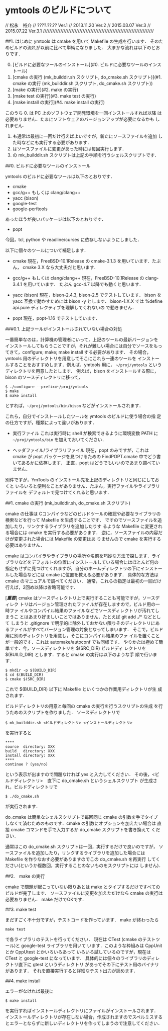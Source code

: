 # ymtools のビルドについて

//						松永　裕介
//                                             ????.??.?? Ver.1
//                                             2013.11.20 Ver.2
//                                             2015.03.07 Ver.3
//					       2015.07.22 Ver.3.1
//////////////////////////////////////////////////////////////////////

##1. はじめに
ymtools は cmake を用いて Makefile の生成を行います．
そのためビルドの流れが以前に比べて単純になりました．
大まかな流れは以下のとおりです．

0. [ビルドに必要なツールのインストール](#0. ビルドに必要なツールのインストール)
1. [cmake の実行 (mk_builddir.sh スクリプト, do_cmake.sh スクリプト)](#1. cmake の実行 (mk_builddir.sh スクリプト, do_cmake.sh スクリプト))
2. [make の実行](#2. make の実行)
3. [make test の実行](#3. make test の実行)
4. [make install の実行](#4. make install の実行)

このうち 0. は PC 上のソフトウェア開発環境を一回インストールすれば以降
は必要ありません．たまにソフトウェアのバージョンアップが必要になるかも
しれません．
1. も通常は最初に一回だけ行えばよいですが，新たにソースファイルを追加
した時などにも実行する必要があります．
2. はソースファイルに変更があった時には毎回実行します．
3. の mk_builddir.sh スクリプトは上記の手順を行うシェルスクリプトです．


##0. ビルドに必要なツールのインストール

ymtools のビルドに必要なツールは以下のとおりです．

- cmake
- gcc/g++ もしくは clang/clang++
- yacc (bison)
- google-test
- google-perftools

あったほうが良いパッケージは以下のとおりです．
- popt

今回，tcl, python や readline/curses に依存しないようにしました．

以下に個々のツールについて補足します．

- cmake
 現在，FreeBSD-10.1Release の cmake-3.1.3 を用いています．たぶん，
 cmake 3.X なら大丈夫だと思います．

- gcc/g++ もしくは clang/clang++
 現在，FreeBSD-10.1Release の clang-3.4.1 を用いています．
 たぶん gcc-4.7 以降でも動くと思います．

- yacc (bison)
 現在，bison-2.4.3, bison-2.5 でテストしています．
bison を yacc 互換で動かすためには bison -y とします．
bison-1.X.X では %define api.pure ディレクティブを理解してくれないの
で動きません．

- popt
 現在，popt-1.16 でテストしています．


###0.1. 上記ツールがインストールされていない場合の対処

一番簡単なのは，計算機の管理者にいって，上記のツールの最新バージョンを
インストールしてもらうことですが，それが難しい場合には自分でソースをもっ
てきて，configure; make; make install する必要があります．
その場合，ymtools 用のディレクトリを用意してそこにこれら一連のツールを
インストールすることをおすすめします．例えば，ymtools 用に，
`~/proj/ymtools` というディレクトリを用意したとします．
例えば，bison をインストールする際に，bison のソースディレクトリに移って，
~~~shell
$ ./configure --prefix=~/proj/ymtools
$ make
$ make install
~~~
とすれば，`~/proj/ymtools/bin/bison` などがインストールされます．

これら，自分でインストールしたツールを ymtools のビルドに使う場合の指
定の仕方ですが，種類によって違いがあります．

- 実行ファイル
  これは実行時に shell が検索できるように環境変数 PATH に `~/proj/ymtools/bin`
  を加えておいてください．

- ヘッダファイル/ライブラリファイル
  現在，popt のみですが，これは cmake が popt パッケージを見つけるための
  FindPOPT.cmake 中でどう書いてあるかに依存します．
  正直，popt はどうでもいいのであまり調べていません．

別件ですが，YmTools のインストール先を上記のディレクトリと同じにしておくと
いろいろと便利なことがありません．たぶん，実行ファイルやライブラリファイルを
デフォルトで見つけてくれると思います．


##1. cmake の実行 (mk_builddir.sh, do_cmake.sh スクリプト)

cmake の仕事は Cコンパイラなどのビルドツールの確認や必要なライブラリの
検索などを行って Makefile を生成することです．
ですのでソースファイルを追加したり，リンクするライブラリを追加したりす
るような Makefile に変更される場合には cmake を実行する必要があります．
逆に，ソースファイルの内容だけが変更された場合には Makefile の変更はあ
りませんので cmake を実行する必要はありません．

cmake はコンパイラやライブラリの場所や名前を巧妙な方法で探します．ライ
ブラリなどをデフォルトの位置にインストールしている場合にはほとんど何の
指定もせずに見つけてくれますが，自分のホームディレクトリの下にインストー
ルした場合などには cmake に位置を教える必要があります．
具体的な方法は cmake のマニュアルで調べてください．
通常，これらの指定は最初の一回だけ行えば，2回め以降は省略可能です．

[***重要***]
cmake はソースディレクトリ上で実行することも可能ですが，ソースディレク
トリはバージョン管理されたファイルが存在しますので，ビルド用の一時ファ
イルやコンパイル結果のファイルなどでソースディレクトリが汚れてしまうこ
とはあまり好ましいことではありません．たとえば git add ./* などとして
しまうと .gitignore で明示的に除外しておかない限りそのディレクトリにあ
るファイルがすべてバージョン管理の対象となってしまいます．
そこで，ビルド用に別のディレクトリを用意し，そこにコンパイル結果のファ
イルを置くことが一般的です．これは automake/autoconf でも同様です．
やりかたは極めて簡単です．今，ソースディレクトリを $(SRC_DIR) ビルドディ
レクトリを $(BUILD_DIR) とします．すると cmake の実行は以下のような手
順で行います．
~~~shell
$ mkdir -p $(BUILD_DIR)
$ cd $(BUILD_DIR)
$ cmake $(SRC_DIR)
~~~
これで $(BUILD_DIR) 以下に Makefile といくつかの作業用ディレクトリが生
成されます．

ビルドディレクトリの用意と毎回の cmake の実行を行うスクリプトの生成
を行うためのスクリプトを作りました．
ソースディレクトリで
~~~
$ mk_builddir.sh <ビルドディレクトリ> <インストールディレクトリ>
~~~
を実行すると
~~~
****
source  directory: XXX
build   directory: XXX
install directory: XXX
****
continue ? (yes/no)
~~~
という表示が出ますので問題なければ yes と入力してください．
その後，<ビルドディレクトリ>　直下に do_cmake.sh というシェルスクリプト
が生成され，ビルドディレクトリで
~~~
$ ./do_cmake.sh
~~~
が実行されます．

do_cmake は簡単なシェルスクリプトで毎回同じ cmake の引数を手でタイプ
しなくて済むためのものです．cmake の引数にオプションを加えたい場合は
直接 cmake コマンドを手で入力するか do_cmake スクリプトを書き換えて
ください．

通常はこの do_cmake.sh スクリプトは一回，実行するだけで良いのですが，
ソースファイルを追加したり，リンクするライブラリを追加した場合には
Makefile を作りなおす必要がありますのでこの do_cmake.sh を再実行
してください(というか複数回，実行することのないものをスクリプトには
しません)．


##2.　make の実行

cmake で問題が起こっていない限りあとは make とタイプするだけですべての
ビルドが完了します．
ソースファイルに変更を加えただけなら cmake の実行は必要ありません．
make だけでOKです．


##3. make test

まだすごく不十分ですが，テストコードを作っています．
make が終わったら
~~~shell
make test
~~~
で各ライブラリのテストを行ってください．
現在は CTest (cmake のテストツール)と google-test ライブラリを用いて
います．このような枠組みは CppUnit とか CppUtest とかいろいろあって
いろいろ試しているのですが，現在は CTest と google-test になっています．
具体的には個々のライブラリのディレクトリ直下に gtest というディレクトリ
があってその下にテスト用のバイナリがあります．
それを直接実行すると詳細なテスト出力が読めます．

##4. make install

エラーがなければ最後に

~~~
$ make install
~~~

を実行すればインストールディレクトリにファイルがインストールされます．
インストールディレクトリが存在しない場合，作成されますのでスペルミスする
とエラーとならずに新しいディレクトリを作ってしまうので注意してください．
